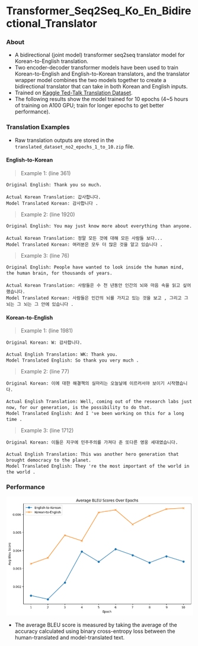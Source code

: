 # Transformer_Seq2Seq_Ko_En_Bidirectional_Translator

### About

- A bidirectional (joint model) transformer seq2seq translator model for Korean-to-English translation.
- Two encoder-decoder transformer models have been used to train Korean-to-English and English-to-Korean translators, and the translator wrapper model combines the two models together to create a bidirectional translator that can take in both Korean and English inputs.
- Trained on [Kaggle Ted-Talk Translation Dataset](https://www.kaggle.com/datasets/msarmi9/englishkorean-multitarget-ted-talks-task-mttt).
- The following results show the model trained for 10 epochs (4~5 hours of training on A100 GPU; train for longer epochs to get better performance).

### Translation Examples

- Raw translation outputs are stored in the `translated_dataset_no2_epochs_1_to_10.zip` file.

#### English-to-Korean

> Example 1: (line 361)
```
Original English: Thank you so much.

Actual Korean Translation: 갑사합니다.
Model Translated Korean: 감사합니다 . 
```

> Example 2: (line 1920)
```
Original English: You may just know more about everything than anyone. 

Actual Korean Translation: 정말 모든 것에 대해 모든 사람들 보다...
Model Translated Korean: 여러분은 모두 더 많은 것을 알고 있습니다 . 
```

> Example 3: (line 76)
```
Original English: People have wanted to look inside the human mind, the human brain, for thousands of years. 

Actual Korean Translation: 사람들은 수 천 년동안 인간의 뇌와 마음 속을 읽고 싶어했습니다.
Model Translated Korean: 사람들은 인간의 뇌를 가지고 있는 것을 보고 , 그리고 그 뇌는 그 뇌는 그 안에 있습니다 .
```

#### Korean-to-English

> Example 1: (line 1981)
```
Original Korean: W: 감사합니다.

Actual English Translation: WK: Thank you. 
Model Translated English: So thank you very much .
```

> Example 2: (line 77)
```
Original Korean: 이에 대한 해결책의 실마리는 오늘날에 이르러서야 보이기 시작했습니다.

Actual English Translation: Well, coming out of the research labs just now, for our generation, is the possibility to do that. 
Model Translated English: And I 've been working on this for a long time . 
```

> Example 3: (line 1712)
```
Original Korean: 이들은 지구에 민주주의를 가져다 준 또다른 영웅 세대였습니다.

Actual English Translation: This was another hero generation that brought democracy to the planet.
Model Translated English: They 're the most important of the world in the world .
```

### Performance

![Results](./results_avg_bleu_scores_dataset_no2_epochs_1_to_10.png)

- The average BLEU score is measured by taking the average of the accuracy calculated using binary cross-entropy loss between the human-translated and model-translated text.
